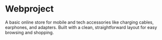 # Webproject
A basic online store for mobile and tech accessories like charging cables, earphones, and adapters. Built with a clean, straightforward layout for easy browsing and shopping.
